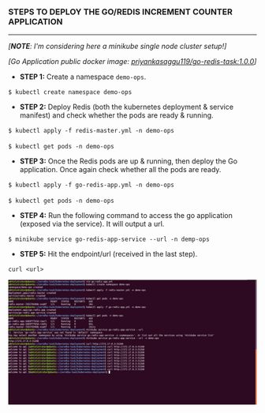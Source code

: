 ### STEPS TO DEPLOY THE GO/REDIS INCREMENT COUNTER APPLICATION

---

*[**NOTE**: I'm considering here a minikube single node cluster setup!]*

*[Go Application public docker image: [priyankasaggu119/go-redis-task:1.0.0](https://hub.docker.com/layers/priyankasaggu119/go-redis-task/1.0.0/images/sha256-2a8bf9d4a4b037dc579371368fa91bc4476f1979746984050eac76cb491d7953?context=repo)]*

- **STEP 1:** Create a namespace `demo-ops`.

```
$ kubectl create namespace demo-ops
```  

- **STEP 2:** Deploy Redis (both the kubernetes deployment & service manifest) and check whether the pods are ready & running.

```
$ kubectl apply -f redis-master.yml -n demo-ops

$ kubectl get pods -n demo-ops
```

- **STEP 3:** Once the Redis pods are up & running, then deploy the Go application. Once again check whether all the pods are ready.

```
$ kubectl apply -f go-redis-app.yml -n demo-ops

$ kubectl get pods -n demo-ops
```

- **STEP 4:** Run the following command to access the go application (exposed via the service). It will output a url.

```
$ minikube service go-redis-app-service --url -n demp-ops
```

- **STEP 5:** Hit the endpoint/url (received in the last step).

```
curl <url>
```

![output-screenshot](image/output.png)
